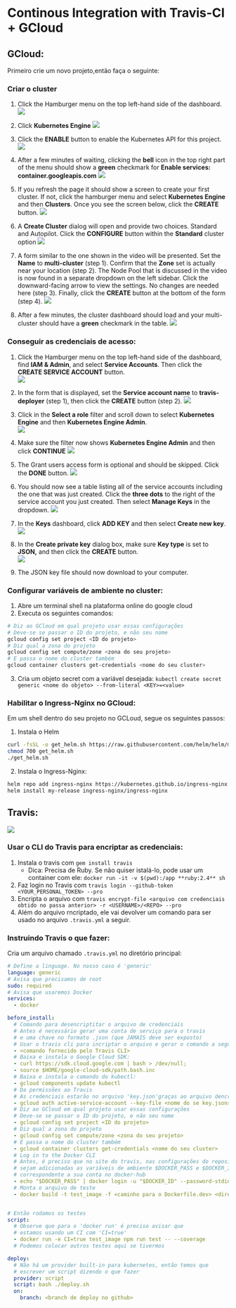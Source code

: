# Continous Integration with Travis-CI + GCloud

## GCloud:
Primeiro crie um novo projeto,então faça o seguinte:

### Criar o cluster
1. Click the Hamburger menu on the top left-hand side of the dashboard.
![](https://img-b.udemycdn.com/redactor/raw/article_lecture/2021-03-11_23-19-07-f57f48578ffe9bbe701ac0f8483de355.png?secure=FOoNmy9IUP6u_pinCgD4Vw%3D%3D%2C1616520626)

2. Click **Kubernetes Engine**
![](https://img-b.udemycdn.com/redactor/raw/article_lecture/2021-03-11_23-20-39-deb738089a5a69c9b90af283eb28471a.png?secure=2kNZIg_Rluva_5H6IlwK4w%3D%3D%2C1616520626)
    
3. Click the **ENABLE** button to enable the Kubernetes API for this project.
![](https://img-b.udemycdn.com/redactor/raw/article_lecture/2021-03-11_23-22-21-47d18a707919b8165afcdafed05453b9.png?secure=dixDjvWTwxzONEf1eEWTOw%3D%3D%2C1616520626)

4. After a few minutes of waiting, clicking the **bell** icon in the top right part of the menu should show a **green** checkmark for **Enable services: container.googleapis.com**
![](https://img-b.udemycdn.com/redactor/raw/article_lecture/2021-03-11_23-25-09-9dc2d93a3212656e41f6b2da4b8aa652.png?secure=CH4G-tI4s91PfXl5uYSWDg%3D%3D%2C1616520626)

5. If you refresh the page it should show a screen to create your first cluster. If not, click the hamburger menu and select **Kubernetes Engine** and then **Clusters**.
  Once you see the screen below, click the **CREATE** button.
![](https://img-b.udemycdn.com/redactor/raw/article_lecture/2021-03-11_23-28-16-3857eecbe547d323f0c5986e07944f31.png?secure=EOECKftFOqjofcRxQmPgBQ%3D%3D%2C1616520626)

6. A **Create Cluster** dialog will open and provide two choices. Standard and Autopilot. Click the **CONFIGURE** button within the **Standard** cluster option
![](https://img-b.udemycdn.com/redactor/raw/article_lecture/2021-03-11_23-37-24-4b1f2509df11ac1e7362eb4424836a03.png?secure=hC6RY-dsKP9rpkBeI262Ug%3D%3D%2C1616520626)

7. A form similar to the one shown in the video will be presented. Set the **Name** to **multi-cluster** (step 1). Confirm that the **Zone** set is actually near your location (step 2). The Node Pool that is discussed in the video is now found in a separate dropdown on the left sidebar. Click the downward-facing arrow to view the settings. No changes are needed here (step 3). Finally, click the **CREATE** button at the bottom of the form (step 4).
![](https://img-b.udemycdn.com/redactor/raw/article_lecture/2021-03-11_23-41-11-a933c590c507f8e1ead0e611eebdbb1d.png?secure=rKQKKLVyVuoPo1-y7rhQ7g%3D%3D%2C1616520626)

8. After a few minutes, the cluster dashboard should load and your multi-cluster should have a **green** checkmark in the table.
![](https://img-b.udemycdn.com/redactor/raw/article_lecture/2021-03-11_23-47-10-38e673be8631cf8c74402e81fa2b2e2c.png?secure=J-lBi2ePhmk-LBULoTCYdg%3D%3D%2C1616520626)

### Conseguir as credenciais de acesso:
1. Click the Hamburger menu on the top left-hand side of the dashboard, find **IAM & Admin**, and select **Service Accounts**. Then click the **CREATE SERVICE ACCOUNT** button.    
![](https://img-b.udemycdn.com/redactor/raw/article_lecture/2021-03-12_01-40-21-077c7465a3699388d9820554700c645e.png?secure=u2OqH1N3vE6q5faVNXCW_A%3D%3D%2C1616521047)

2. In the form that is displayed, set the **Service account name** to **travis-deployer** (step 1), then click the **CREATE** button (step 2).
![](https://img-b.udemycdn.com/redactor/raw/article_lecture/2021-03-12_01-42-30-30150dbec735d6d44f9bba46b615bd93.png?secure=WhsmpcNB0DNHA4llxHn_pw%3D%3D%2C1616521047)

3. Click in the **Select a role** filter and scroll down to select **Kubernetes Engine** and then **Kubernetes Engine Admin**.  
![](https://img-b.udemycdn.com/redactor/raw/article_lecture/2021-03-12_01-45-18-afd0538f12465f3cfc9eeee5b1c70f41.png?secure=_XgRRMpoBetzlX0_DGhHdQ%3D%3D%2C1616521047)

4. Make sure the filter now shows **Kubernetes Engine Admin** and then click **CONTINUE**
![](https://img-b.udemycdn.com/redactor/raw/article_lecture/2021-03-12_01-47-08-e489e1a36ee49ffbe15636874e527617.png?secure=HxUNNUm-6UKjjN3DymISsA%3D%3D%2C1616521047)

5. The Grant users access form is optional and should be skipped. Click the **DONE** button.
![](https://img-b.udemycdn.com/redactor/raw/article_lecture/2021-03-12_01-48-55-541bc0b630d5d79cdae2ac939943142a.png?secure=NdcA4Jfw97vWSZ7Ioi3ayA%3D%3D%2C1616521047)

6. You should now see a table listing all of the service accounts including the one that was just created. Click the **three dots** to the right of the service account you just created. Then select **Manage Keys** in the dropdown.
![](https://img-b.udemycdn.com/redactor/raw/article_lecture/2021-03-12_01-53-13-f75858dcf284b42a6b3df05f8bc35423.png?secure=CHfZ8Ouzk1zX-S748suO7A%3D%3D%2C1616521047)

7. In the **Keys** dashboard, click **ADD KEY** and then select **Create new key**.
![](https://img-b.udemycdn.com/redactor/raw/article_lecture/2021-03-12_01-55-46-da5136afb4116caf968632b3c57f22d0.png?secure=6jLJbaiGOAwi6m1z_Qjt_A%3D%3D%2C1616521047)
8. In the **Create private key** dialog box, make sure **Key type** is set to **JSON,** and then click the **CREATE** button.  
![](https://img-b.udemycdn.com/redactor/raw/article_lecture/2021-03-12_01-58-10-d9f3af9d915297f9302ec1de07ebdfee.png?secure=CVfuAz33ZO_Hp7aB_7A8lw%3D%3D%2C1616521047)
    
9. The JSON key file should now download to your computer.

### Configurar variáveis de ambiente no cluster:
1. Abre um terminal shell na plataforma online do google cloud
2. Executa os seguintes comandos:
~~~bash
# Diz ao GCloud em qual projeto usar essas configurações
# Deve-se se passar o ID do projeto, e não seu nome
gcloud config set project <ID do projeto>
# Diz qual a zona do projeto
gcloud config set compute/zone <zona do seu projeto>
# E passa o nome do cluster também
gcloud container clusters get-credentials <nome do seu cluster>
~~~
3. Cria um objeto secret com a variável desejada:
 ```kubectl create secret generic <nome do objeto> --from-literal <KEY>=<value>```


### Habilitar o Ingress-Nginx no GCloud:
Em um shell dentro do seu projeto no GCLoud, segue os seguintes passos:
1. Instala o Helm
~~~bash
curl -fsSL -o get_helm.sh https://raw.githubusercontent.com/helm/helm/master/scripts/get-helm-3
chmod 700 get_helm.sh
./get_helm.sh
~~~
2. Instala o Ingress-Nginx:
~~~bash
helm repo add ingress-nginx https://kubernetes.github.io/ingress-nginx
helm install my-release ingress-nginx/ingress-nginx
~~~

## Travis:
![](Media/Pasted%20image%2020210322132803.png)

### Usar o CLI do Travis para encriptar as credenciais:
1. Instala o travis com ```gem install travis```
    - Dica: Precisa de Ruby. Se não quiser istalá-lo, pode usar um container com ele: ```docker run -it -v $(pwd):/app **ruby:2.4** sh```
2. Faz login no Travis com ```travis login --github-token <YOUR_PERSONAL_TOKEN> --pro```
3. Encripta o arquivo com ```travis encrypt-file <arquivo com credenciais obtido no passa anterior> -r <USERNAME>/<REPO> --pro```
4. Além do arquivo rncriptado, ele vai devolver um comando para ser usado no arquivo ```.travis.yml``` a seguir.
    

### Instruindo Travis o que fazer:
Cria um arquivo chamado ```.travis.yml``` no diretório principal:

~~~yml
# Define a linguage. No nosso caso é 'generic'
language: generic 
# Avisa que precisamos de root
sudo: required
# Avisa que usaremos Docker
services:
  - docker

before_install:
  # Comando para desencriptitar o arquivo de credenciais
  # Antes é necessário gerar uma conta de serviço para o travis
  # e uma chave no formato .json (que JAMAIS deve ser exposto)
  # Usar o travis cli para incriptar o arquivo e gerar o comando a seguir
  - <comando fornecido pelo Travis CLI>
  # Baixa e instala o Google Cloud SDK:
  - curl https://sdk.cloud.google.com | bash > /dev/null;
  - source $HOME/google-cloud-sdk/path.bash.inc
  # Baixa e instala o comando do kubectl:
  - gcloud components update kubectl
  # Da permissões ao Travis
  # As credenciais estarão no arquivo 'key.json'graças ao arquivo dencriptado acima
  - gcloud auth active-service-account --key-file <nome do se key.json>
  # Diz ao GCloud em qual projeto usar essas configurações
  # Deve-se se passar o ID do projeto, e não seu nome
  - gcloud config set project <ID do projeto>
  # Diz qual a zona do projeto
  - gcloud config set compute/zone <zona do seu projeto>
  # E passa o nome do cluster também
  - gcloud container clusters get-credentials <nome do seu cluster>
  # Log in to the Docker CLI
  # Antes, é preciso que no site do travis, nas configurações do repositório,
  # sejam adicionadas as variáveis de ambiente $DOCKER_PASS e $DOCKER_ID
  # correspondente a sua conta no docker-hub
  - echo "$DOCKER_PASS" | docker login -u "$DOCKER_ID" --password-stdin
  # Monta o arquivo de teste
  - docker build -t test_image -f <caminho para o Dockerfile.dev> <diretório do Dockerfile.dev>


# Então rodamos os testes
script:
  # Observe que para o 'docker run' é preciso avisar que
  # estamos usando um CI com 'CI=true'
  - docker run -e CI=true test_image npm run test -- --coverage
  # Podemos colocar outros testes aqui se tivermos

deploy:
  # Não há um provider built-in para kubernetes, então temos que
  # escrever um script dizendo o que fazer
  provider: script
  script: bash ./deploy.sh
  on:
    branch: <branch de deploy no github>

~~~